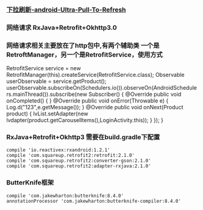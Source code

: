 ### [下拉刷新-android-Ultra-Pull-To-Refresh](https://github.com/liaohuqiu/android-Ultra-Pull-To-Refresh)
### 网络请求 RxJava+Retrofit+Okhttp3.0
### 网络请求相关主要放在了http包中,有两个辅助类 一个是RetroftManager，另一个是RetrofitService，使用方式
  RetrofitService service = new RetrofitManager(this).createService(RetrofitService.class);
        Observable<Product> userObservable = service.getProduct();
        userObservable.subscribeOn(Schedulers.io()).observeOn(AndroidSchedulers.mainThread()).subscribe(new Subscriber<Product>() {
            @Override
            public void onCompleted() {
            }
            @Override
            public void onError(Throwable e) {
                Log.d("123",e.getMessage());
            }
            @Override
            public void onNext(Product product) {
                lvList.setAdapter(new lvdapter(product.getCarouselItems(),LoginActivity.this));
            }
        });
  }
### RxJava+Retrofit+Okhttp3 需要在build.gradle下配置 
    compile 'io.reactivex:rxandroid:1.2.1'
    compile 'com.squareup.retrofit2:retrofit:2.1.0'
    compile 'com.squareup.retrofit2:converter-gson:2.1.0'
    compile 'com.squareup.retrofit2:adapter-rxjava:2.1.0'
 ### ButterKnife框架
    compile 'com.jakewharton:butterknife:8.4.0'
    annotationProcessor 'com.jakewharton:butterknife-compiler:8.4.0'
